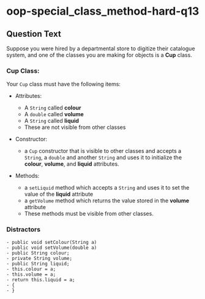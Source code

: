 # oop-special_class_method-hard-q13

## Question Text

Suppose you were hired by a departmental store to digitize their catalogue system, and one of the classes you are making
for objects is a **Cup** class.

### Cup Class:

Your `Cup` class must have the following items:

- Attributes:
    - A `String` called **colour**
    - A `double` called **volume**
    - A `String` called **liquid**
    - These are not visible from other classes

- Constructor:
    - a `Cup` constructor that is visible to other classes and accepts a `String`, a `double` and another `String` and
      uses it to initialize the **colour**, **volume**, and **liquid** attributes.

- Methods:
    - a `setLiquid` method which accepts a `String` and uses it to set the value of the **liquid** attribute
    - a `getVolume` method which returns the value stored in the **volume** attribute
    - These methods must be visible from other classes.
  
### Distractors

    - public void setColour(String a)
    - public void setVolume(double a)
    - public String colour;
    - private String volume;
    - public String liquid;
    - this.colour = a;
    - this.volume = a;
    - return this.liquid = a;
    - {
    - }
